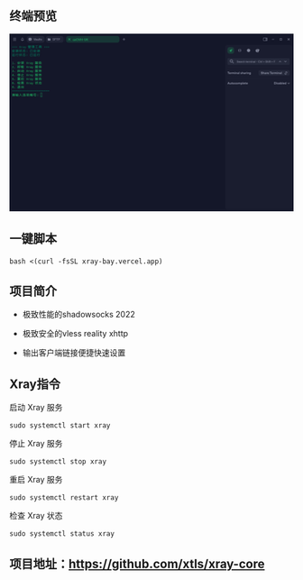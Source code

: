 ## 终端预览

![preview](image.png)

## 一键脚本
```
bash <(curl -fsSL xray-bay.vercel.app)
```

## 项目简介

- 极致性能的shadowsocks 2022

- 极致安全的vless reality xhttp

- 输出客户端链接便捷快速设置


## Xray指令
启动 Xray 服务
```
sudo systemctl start xray
```
停止 Xray 服务
```
sudo systemctl stop xray
```
重启 Xray 服务
```
sudo systemctl restart xray
```
检查 Xray 状态
```
sudo systemctl status xray
```




## 项目地址：https://github.com/xtls/xray-core


